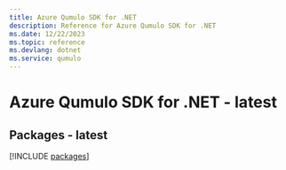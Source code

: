 ```yaml
---
title: Azure Qumulo SDK for .NET
description: Reference for Azure Qumulo SDK for .NET
ms.date: 12/22/2023
ms.topic: reference
ms.devlang: dotnet
ms.service: qumulo
---
```

# Azure Qumulo SDK for .NET - latest
## Packages - latest
[!INCLUDE [packages](qumulo-index.md)]